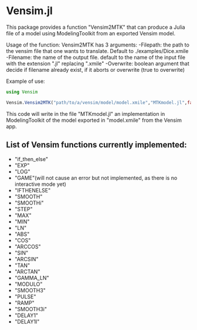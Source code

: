 # Vensim.jl 

This package provides a function "Vensim2MTK" that can produce a Julia file of a model using ModelingToolkit from an exported Vensim model.

Usage of the function: 
Vensim2MTK has 3 arguments:
-Filepath: the path to the vensim file that one wants to translate. Default to ./examples/Dice.xmile
-Filename: the name of the output file. default to the name of the input file with the extension ".jl" replacing ".xmile"
-Overwrite: boolean argument that decide if filename already exist, if it aborts or overwrite (true to overwrite)


Example of use:
```julia
using Vensim

Vensim.Vensim2MTK("path/to/a/vensim/model/model.xmile","MTKmodel.jl",false) 
```
This code will write in the file "MTKmodel.jl" an implementation in ModelingToolkit of the model exported in "model.xmile" from the Vensim app.


## List of Vensim functions currently implemented:

- "if_then_else"
- "EXP" 
- "LOG"
- "GAME"(will not cause an error but not implemented, as there is no interactive mode yet)
- "IFTHENELSE"
- "SMOOTH"
- "SMOOTHi"
- "STEP"
- "MAX"
- "MIN"
- "LN"
- "ABS"
- "COS"
- "ARCCOS"
- "SIN"
- "ARCSIN"
- "TAN"
- "ARCTAN"
- "GAMMA_LN"
- "MODULO"
- "SMOOTH3"
- "PULSE"
- "RAMP"
- "SMOOTH3i"
- "DELAY1"
- "DELAY1I"
